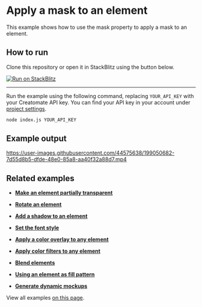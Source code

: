 # Apply a mask to an element

This example shows how to use the mask property to apply a mask to an element.

## How to run

Clone this repository or open it in StackBlitz using the button below.

[![Run on StackBlitz](https://user-images.githubusercontent.com/44575638/199058604-b6e5e08a-cdfd-451a-8ce9-ab7355b22786.svg)](https://stackblitz.com/github/creatomate/node-examples/tree/main/mask)

---

Run the example using the following command, replacing `YOUR_API_KEY` with your Creatomate API key. You can find your API key in your account under [project settings](https://creatomate.com/docs/api/rest-api/authentication).
```bash
node index.js YOUR_API_KEY
```

## Example output

https://user-images.githubusercontent.com/44575638/199050682-7d55d8b5-dfde-48e0-85a8-aa40f32a88d7.mp4

## Related examples

- **[Make an element partially transparent](https://github.com/creatomate/node-examples/tree/main/opacity)**

- **[Rotate an element](https://github.com/creatomate/node-examples/tree/main/rotate)**

- **[Add a shadow to an element](https://github.com/creatomate/node-examples/tree/main/shadow)**

- **[Set the font style](https://github.com/creatomate/node-examples/tree/main/text-styles)**

- **[Apply a color overlay to any element](https://github.com/creatomate/node-examples/tree/main/color-overlay)**

- **[Apply color filters to any element](https://github.com/creatomate/node-examples/tree/main/filters)**

- **[Blend elements](https://github.com/creatomate/node-examples/tree/main/blend)**

- **[Using an element as fill pattern](https://github.com/creatomate/node-examples/tree/main/repeat)**

- **[Generate dynamic mockups](https://github.com/creatomate/node-examples/tree/main/warp-image)**

View all examples [on this page](https://github.com/creatomate/node-examples).

